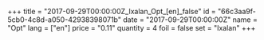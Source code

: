 +++
title = "2017-09-29T00:00:00Z_Ixalan_Opt_[en]_false"
id = "66c3aa9f-5cb0-4c8d-a050-42938398071b"
date = "2017-09-29T00:00:00Z"
name = "Opt"
lang = ["en"]
price = "0.11"
quantity = 4
foil = false
set = "Ixalan"
+++

